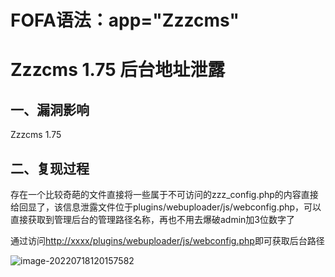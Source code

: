 # FOFA语法：app="Zzzcms"



# **Zzzcms 1.75** **后台地址泄露**

## **一、漏洞影响**

Zzzcms 1.75

## **二、复现过程**

存在一个比较奇葩的文件直接将一些属于不可访问的zzz_config.php的内容直接给回显了，该信息泄露文件位于plugins/webuploader/js/webconfig.php，可以直接获取到管理后台的管理路径名称，再也不用去爆破admin加3位数字了

通过访问[http://xxxx/plugins/webuploader/js/webconfig.php]()即可获取后台路径

![image-20220718120157582](https://0-bit.oss-cn-beijing.aliyuncs.com/cuer/image-20220718120157582.png)

